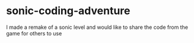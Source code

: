 # sonic-coding-adventure
I made a remake of a sonic level and would like to share the code from the game for others to use
